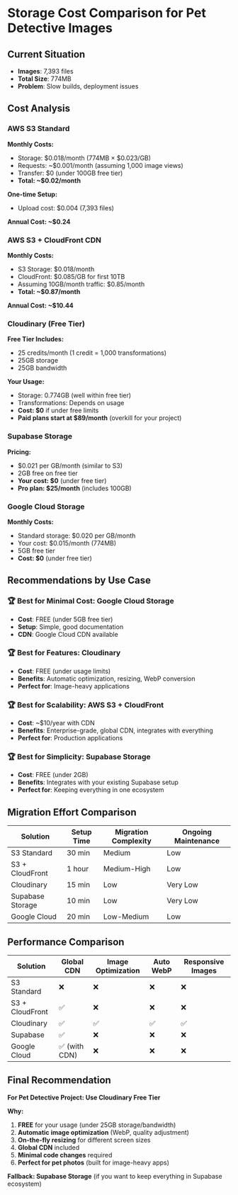 # Storage Cost Comparison for Pet Detective Images

## Current Situation
- **Images**: 7,393 files
- **Total Size**: 774MB
- **Problem**: Slow builds, deployment issues

## Cost Analysis

### AWS S3 Standard
**Monthly Costs:**
- Storage: $0.018/month (774MB × $0.023/GB)
- Requests: ~$0.001/month (assuming 1,000 image views)
- Transfer: $0 (under 100GB free tier)
- **Total: ~$0.02/month** 

**One-time Setup:**
- Upload cost: $0.004 (7,393 files)

**Annual Cost: ~$0.24**

### AWS S3 + CloudFront CDN
**Monthly Costs:**
- S3 Storage: $0.018/month
- CloudFront: $0.085/GB for first 10TB
- Assuming 10GB/month traffic: $0.85/month
- **Total: ~$0.87/month**

**Annual Cost: ~$10.44**

### Cloudinary (Free Tier)
**Free Tier Includes:**
- 25 credits/month (1 credit = 1,000 transformations)
- 25GB storage
- 25GB bandwidth

**Your Usage:**
- Storage: 0.774GB (well within free tier)
- Transformations: Depends on usage
- **Cost: $0** if under free limits
- **Paid plans start at $89/month** (overkill for your project)

### Supabase Storage
**Pricing:**
- $0.021 per GB/month (similar to S3)
- 2GB free on free tier
- **Your cost: $0** (under free tier)
- **Pro plan: $25/month** (includes 100GB)

### Google Cloud Storage
**Monthly Costs:**
- Standard storage: $0.020 per GB/month
- Your cost: $0.015/month (774MB)
- 5GB free tier
- **Cost: $0** (under free tier)

## Recommendations by Use Case

### 🏆 Best for Minimal Cost: **Google Cloud Storage**
- **Cost**: FREE (under 5GB free tier)
- **Setup**: Simple, good documentation
- **CDN**: Google Cloud CDN available

### 🏆 Best for Features: **Cloudinary**
- **Cost**: FREE (under usage limits)
- **Benefits**: Automatic optimization, resizing, WebP conversion
- **Perfect for**: Image-heavy applications

### 🏆 Best for Scalability: **AWS S3 + CloudFront**
- **Cost**: ~$10/year with CDN
- **Benefits**: Enterprise-grade, global CDN, integrates with everything
- **Perfect for**: Production applications

### 🏆 Best for Simplicity: **Supabase Storage**
- **Cost**: FREE (under 2GB)
- **Benefits**: Integrates with your existing Supabase setup
- **Perfect for**: Keeping everything in one ecosystem

## Migration Effort Comparison

| Solution | Setup Time | Migration Complexity | Ongoing Maintenance |
|----------|------------|---------------------|-------------------|
| S3 Standard | 30 min | Medium | Low |
| S3 + CloudFront | 1 hour | Medium-High | Low |
| Cloudinary | 15 min | Low | Very Low |
| Supabase Storage | 10 min | Low | Very Low |
| Google Cloud | 20 min | Low-Medium | Low |

## Performance Comparison

| Solution | Global CDN | Image Optimization | Auto WebP | Responsive Images |
|----------|------------|-------------------|-----------|------------------|
| S3 Standard | ❌ | ❌ | ❌ | ❌ |
| S3 + CloudFront | ✅ | ❌ | ❌ | ❌ |
| Cloudinary | ✅ | ✅ | ✅ | ✅ |
| Supabase | ✅ | ❌ | ❌ | ❌ |
| Google Cloud | ✅ (with CDN) | ❌ | ❌ | ❌ |

## Final Recommendation

**For Pet Detective Project: Use Cloudinary Free Tier**

**Why:**
1. **FREE** for your usage (under 25GB storage/bandwidth)
2. **Automatic image optimization** (WebP, quality adjustment)
3. **On-the-fly resizing** for different screen sizes
4. **Global CDN** included
5. **Minimal code changes** required
6. **Perfect for pet photos** (built for image-heavy apps)

**Fallback: Supabase Storage** (if you want to keep everything in Supabase ecosystem)

